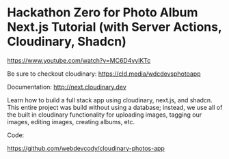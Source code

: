 # Hackathon Zero for Photo Album Next.js Tutorial (with Server Actions, Cloudinary, Shadcn)

https://www.youtube.com/watch?v=MC6D4vylKTc

Be sure to checkout cloudinary: https://cld.media/wdcdevsphotoapp

Documentation: http://next.cloudinary.dev

Learn how to build a full stack app using cloudinary, next.js, and shadcn. This entire project was build without using a database; instead, we use all of the built in cloudinary functionality for uploading images, tagging our images, editing images, creating albums, etc.

Code:

https://github.com/webdevcody/cloudinary-photos-app
